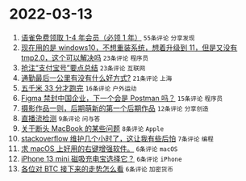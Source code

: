 # 2022-03-13

1. [语雀免费领取 1-4 年会员（必领 1 年）](https://www.v2ex.com/t/839992) `55条评论` `分享发现`
1. [现在用的是 windows10，不想重装系统，想着升级到 11，但是又没有 tmp2.0，这个可以解决吗](https://www.v2ex.com/t/839980) `23条评论` `程序员`
1. [抢注“支付宝号”要点总结](https://www.v2ex.com/t/839973) `23条评论` `互联网`
1. [通勤最后一公里有没有什么好方式?](https://www.v2ex.com/t/839994) `21条评论` `上海`
1. [五千米 33 分才跑完](https://www.v2ex.com/t/839987) `16条评论` `户外运动`
1. [Figma 禁封中国企业，下一个会是 Postman 吗？](https://www.v2ex.com/t/839995) `15条评论` `程序员`
1. [摄影作品一则，后期萌新的第一个后期作品](https://www.v2ex.com/t/839975) `12条评论` `分享创造`
1. [直播流检测](https://www.v2ex.com/t/839978) `9条评论` `问与答`
1. [关于断头 MacBook 的某些问题](https://www.v2ex.com/t/840002) `8条评论` `Apple`
1. [stackoverflow 维护几个小时了，这让我有些后怕](https://www.v2ex.com/t/839998) `7条评论` `编程`
1. [求 macOS 上好用的右键增强软件。](https://www.v2ex.com/t/839999) `6条评论` `macOS`
1. [iPhone 13 mini 磁吸充电宝选择它？](https://www.v2ex.com/t/839991) `6条评论` `iPhone`
1. [各位对 BTC 接下来的走势怎么看](https://www.v2ex.com/t/839986) `6条评论` `加密货币`
